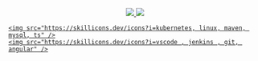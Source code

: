 
<p align="center">
  <a href="https://skillicons.dev">
    <img src="https://skillicons.dev/icons?i=js,html,css,java,docker " />
    <img src="https://skillicons.dev/icons?i=aws, github, gitlab, idea, jquery" />
 
    
  </a>
</p>

<p align="centre">
  <a href="https://skillicons.dev">

    <img src="https://skillicons.dev/icons?i=kubernetes, linux, maven, mysql, ts" />
    <img src="https://skillicons.dev/icons?i=vscode , jenkins , git, angular" />
    
  </a>
</p>

